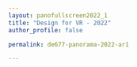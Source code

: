 ```yaml
---
layout: panofullscreen2022_1
title: "Design for VR - 2022"
author_profile: false

permalink: de677-panorama-2022-ar1

---
```

